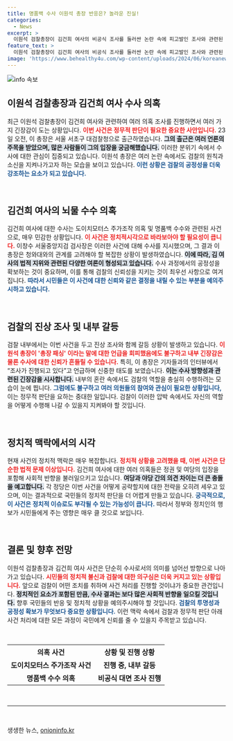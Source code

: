 ```yaml
---
title: 명품백 수사 이원석 총장 반응은? 놀라운 진실!
categories:
  - News
excerpt: >
  이원석 검찰총장이 김건희 여사의 비공식 조사를 둘러싼 논란 속에 피고발인 조사와 관련된 사태의 진상 파악을 지시하며 검찰 내부의 갈등이 심화되고 있다. 클릭을 유도하는 기비 사건의 전말은?
feature_text: >
  이원석 검찰총장이 김건희 여사의 비공식 조사를 둘러싼 논란 속에 피고발인 조사와 관련된 사태의 진상 파악을 지시하며 검찰 내부의 갈등이 심화되고 있다. 클릭을 유도하는 기비 사건의 전말은?
image: 'https://www.behealthy4u.com/wp-content/uploads/2024/06/koreanews.jpg'
---
```


<p><img src="https://www.behealthy4u.com/wp-content/uploads/2024/06/koreanews.jpg" alt="info 속보" /></p>

<h2 data-ke-size="size26">이원석 검찰총장과 김건희 여사 수사 의혹</h2>

<p data-ke-size="size16">최근 이원석 검찰총장이 김건희 여사와 관련하여 여러 의혹 조사를 진행하면서 여러 가지 긴장감이 도는 상황입니다. <b><span style="color: #ee2323;">이번 사건은 정무적 판단이 필요한 중요한 사안입니다.</span></b> 23일 오전, 이 총장은 서울 서초구 대검찰청으로 출근하였습니다. <b><span style="background-color: #21538527;">그의 출근은 여러 언론의 주목을 받았으며, 많은 사람들이 그의 입장을 궁금해했습니다.</span></b> 이러한 분위기 속에서 수사에 대한 관심이 집중되고 있습니다. 이원석 총장은 여러 논란 속에서도 검찰의 원칙과 소신을 지켜나가고자 하는 모습을 보이고 있습니다. <b><span style="color: #1a5490;">이런 상황은 검찰의 공정성을 더욱 강조하는 요소가 되고 있습니다.</span></b></p>

<p data-ke-size="size16">&nbsp;</p>

<h2 data-ke-size="size26">김건희 여사의 뇌물 수수 의혹</h2>

<p data-ke-size="size16">김건희 여사에 대한 수사는 도이치모터스 주가조작 의혹 및 명품백 수수와 관련된 사건으로, 매우 민감한 상황입니다. <b><span style="color: #ee2323;">이 사건은 정치적시각으로 바라보아야 할 필요성이 큽니다.</span></b> 이창수 서울중앙지검 검사장은 이러한 사건에 대해 수사를 지시했으며, 그 결과 이 총장은 청와대와의 관계를 고려해야 할 복잡한 상황이 발생하였습니다. <b><span style="background-color: #21538527;">이에 따라, 김 여사의 법적 지위와 관련된 다양한 여론이 형성되고 있습니다.</span></b> 수사 과정에서의 공정성을 확보하는 것이 중요하며, 이를 통해 검찰의 신뢰성을 지키는 것이 최우선 사항으로 여겨집니다. <b><span style="color: #1a5490;">따라서 시민들은 이 사건에 대한 신뢰와 같은 결정을 내릴 수 있는 부분을 예의주시하고 있습니다.</span></b></p>

<p data-ke-size="size16">&nbsp;</p>

<h2 data-ke-size="size26">검찰의 진상 조사 및 내부 갈등</h2>

<p data-ke-size="size16">검찰 내부에서는 이번 사건을 두고 진상 조사와 함께 갈등 상황이 발생하고 있습니다. <b><span style="color: #ee2323;">이원석 총장이 '총장 패싱' 이라는 말에 대한 언급을 회피했음에도 불구하고 내부 긴장감은 물론 수사에 대한 신뢰가 흔들릴 수 있습니다.</span></b> 특히, 이 총장은 기자들과의 인터뷰에서 “조사가 진행되고 있다”고 언급하며 신중한 태도를 보였습니다. <b><span style="background-color: #21538527;">이는 수사 방향성과 관련된 긴장감을 시사합니다.</span></b> 내부의 혼란 속에서도 검찰의 역할을 충실히 수행하려는 모습이 눈에 띕니다. <b><span style="color: #1a5490;">그럼에도 불구하고 여러 의원들의 참여와 관심이 필요한 상황입니다,</span></b> 이는 정무적 판단을 요하는 중대한 일입니다. 검찰이 이러한 압박 속에서도 자신의 역할을 어떻게 수행해 나갈 수 있을지 지켜봐야 할 것입니다.</p>

<p data-ke-size="size16">&nbsp;</p>

<h2 data-ke-size="size26">정치적 맥락에서의 시각</h2>

<p data-ke-size="size16">현재 사건의 정치적 맥락은 매우 복잡합니다. <b><span style="color: #ee2323;">정치적 상황을 고려했을 때, 이번 사건은 단순한 법적 문제 이상입니다.</span></b> 김건희 여사에 대한 여러 의혹들은 정권 및 여당의 입장을 포함해 사회적 반향을 불러일으키고 있습니다. <b><span style="background-color: #21538527;">여당과 야당 간의 의견 차이는 더 큰 충돌을 예고합니다.</span></b> 각 정당은 이번 사건을 어떻게 공략할지에 대한 전략을 오히려 세우고 있으며, 이는 결과적으로 국민들의 정치적 판단을 더 어렵게 만들고 있습니다. <b><span style="color: #1a5490;">궁극적으로, 이 사건은 정치적 이슈로도 부각될 수 있는 가능성이 큽니다.</span></b> 따라서 정부와 정치인의 행보가 시민들에게 주는 영향은 매우 클 것으로 보입니다.</p>

<p data-ke-size="size16">&nbsp;</p>

<h2 data-ke-size="size26">결론 및 향후 전망</h2>

<p data-ke-size="size16">이원석 검찰총장과 김건희 여사 사건은 단순히 수사로서의 의미를 넘어선 방향으로 나아가고 있습니다. <b><span style="color: #ee2323;">시민들의 정치적 불신과 검찰에 대한 의구심은 더욱 커지고 있는 상황입니다.</span></b> 앞으로 검찰이 어떤 조치를 취하며 사건 처리를 진행할 것이냐가 중요한 관건입니다. <b><span style="background-color: #21538527;">정치적인 요소가 포함된 만큼, 수사 결과는 보다 많은 사회적 반향을 일으킬 것입니다.</span></b> 향후 국민들의 반응 및 정치적 상황을 예의주시해야 할 것입니다. <b><span style="color: #1a5490;">검찰의 투명성과 공정성 확보가 무엇보다 중요한 상황입니다.</span></b> 이런 맥락 속에서 검찰과 정무적 판단 아래 사건 처리에 대한 모든 과정이 국민에게 신뢰를 줄 수 있을지 주목받고 있습니다.</p>

<p data-ke-size="size16">&nbsp;</p>

<table>
    <tr>
        <th style="text-align: center; height: 30px;"><b>의혹 사건</b></th>
        <th style="text-align: center; height: 30px;"><b>상황 및 진행 상황</b></th>
    </tr>
    <tr>
        <td style="text-align: center; height: 17px;"><b>도이치모터스 주가조작 사건</b></td>
        <td style="text-align: center; height: 17px;"><b>진행 중, 내부 갈등</b></td>
    </tr>
    <tr>
        <td style="text-align: center; height: 17px;"><b>명품백 수수 의혹</b></td>
        <td style="text-align: center; height: 17px;"><b>비공식 대면 조사 진행</b></td>
    </tr>
</table>

<p data-ke-size="size16">&nbsp;</p>

<hr>

<p data-ke-size="size16">&nbsp;</p>
생생한 뉴스, <a href="https://onioninfo.kr" rel="dofollow">onioninfo.kr</a>


